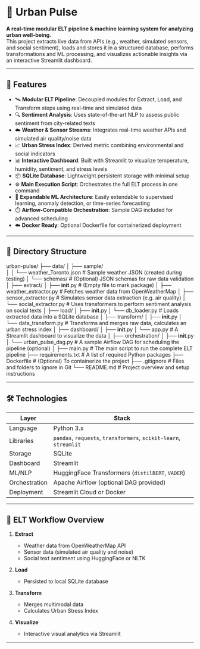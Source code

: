 # 🌆 Urban Pulse

**A real-time modular ELT pipeline & machine learning system for analyzing urban well-being.**  
This project extracts live data from APIs (e.g., weather, simulated sensors, and social sentiment), loads and stores it in a structured database, performs transformations and ML processing, and visualizes actionable insights via an interactive Streamlit dashboard.

---

## 🚀 Features

- 🛰️ **Modular ELT Pipeline**: Decoupled modules for Extract, Load, and Transform steps using real-time and simulated data
- 🔍 **Sentiment Analysis**: Uses state-of-the-art NLP to assess public sentiment from city-related texts
- ☁️ **Weather & Sensor Streams**: Integrates real-time weather APIs and simulated air quality/noise data
- 📈 **Urban Stress Index**: Derived metric combining environmental and social indicators
- 📊 **Interactive Dashboard**: Built with Streamlit to visualize temperature, humidity, sentiment, and stress levels
- 📦 **SQLite Database**: Lightweight persistent storage with minimal setup
- ⚙️ **Main Execution Script**: Orchestrates the full ELT process in one command
- 🧠 **Expandable ML Architecture**: Easily extendable to supervised learning, anomaly detection, or time-series forecasting
- ⏱️ **Airflow-Compatible Orchestration**: Sample DAG included for advanced scheduling
- ☁️ **Docker Ready**: Optional Dockerfile for containerized deployment

---

## 📂 Directory Structure

urban-pulse/
├── data/
│   ├── sample/                       
│   │   └── weather_Toronto.json      # Sample weather JSON (created during testing)
│   └── schemas/                      # (Optional) JSON schemas for raw data validation
│
├── extract/
│   ├── __init__.py                   # (Empty file to mark package)
│   ├── weather_extractor.py          # Fetches weather data from OpenWeatherMap
│   ├── sensor_extractor.py           # Simulates sensor data extraction (e.g. air quality)
│   └── social_extractor.py           # Uses transformers to perform sentiment analysis on social texts
│
├── load/
│   ├── __init__.py
│   └── db_loader.py                  # Loads extracted data into a SQLite database
│
├── transform/
│   ├── __init__.py
│   └── data_transform.py             # Transforms and merges raw data, calculates an urban stress index
│
├── dashboard/
│   ├── __init__.py
│   └── app.py                        # A Streamlit dashboard to visualize the data
│
├── orchestration/
│   ├── __init__.py
│   └── urban_pulse_dag.py            # A sample Airflow DAG for scheduling the pipeline (optional)
│
├── main.py                           # The main script to run the complete ELT pipeline
├── requirements.txt                  # A list of required Python packages
├── Dockerfile                        # (Optional) To containerize the project
├── .gitignore                        # Files and folders to ignore in Git
└── README.md                         # Project overview and setup instructions




---

## 🛠️ Technologies

| Layer             | Stack                                                                 |
|------------------|------------------------------------------------------------------------|
| Language          | Python 3.x                                                             |
| Libraries         | `pandas`, `requests`, `transformers`, `scikit-learn`, `streamlit`     |
| Storage           | SQLite                                                                 |
| Dashboard         | Streamlit                                                              |
| ML/NLP            | HuggingFace Transformers (`distilBERT`, `VADER`)                      |
| Orchestration     | Apache Airflow (optional DAG provided)                                |
| Deployment        | Streamlit Cloud or Docker                                              |

---

## 🔁 ELT Workflow Overview

1. **Extract**  
   - Weather data from OpenWeatherMap API  
   - Sensor data (simulated air quality and noise)  
   - Social text sentiment using HuggingFace or NLTK  

2. **Load**  
   - Persisted to local SQLite database  

3. **Transform**  
   - Merges multimodal data  
   - Calculates Urban Stress Index  

4. **Visualize**  
   - Interactive visual analytics via Streamlit  

---

